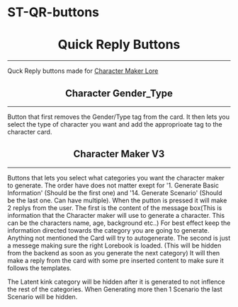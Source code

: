 # ST-QR-buttons

<h1 align='center'>Quick Reply Buttons</h1>

---
Quck Reply buttons made for [Character Maker Lore](https://chub.ai/characters/Drago87/character-maker-lore-v4-c2bdf3ee5aad)

<h2 align='center'>Character Gender_Type</h2>

---
Button that first removes the Gender/Type tag from the card.
It then lets you select the type of character you want and add the approprioate tag to the character card.

<h2 align='center'>Character Maker V3</h2>

---
Buttons that lets you select what categories you want the character maker to generate.
The order have does not matter exept for '1. Generate Basic Information' (Should be the first one) and '14. Generate Scenario' (Should be the last one. Can have multiple).
When the putton is pressed it will make 2 replys from the user. The first is the content of the message box(This is information that the Character maker will use to generate a character. This can be the characters name, age, background etc..)
For best effect keep the information directed towards the category you are going to generate. Anything not mentioned the Card will try to autogenerate.
The second is just a messege making sure the right Lorebook is loaded. (This will be hidden from the backend as soon as you generate the next category)
It will then make a reply from the card with some pre inserted content to make sure it follows the templates.

The Latent kink category will be hidden after it is generated to not inflence the rest of the categories.
When Generating more then 1 Scenario the last Scenario will be hidden.
